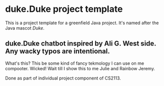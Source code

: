 # duke.Duke project template

This is a project template for a greenfield Java project. It's named after the Java mascot _Duke_.

## duke.Duke chatbot inspired by Ali G. West side. Any wacky typos are intentional.

What's this? This be some kind of fancy tekmology I can use on me compooter. Wicked! Wait till I show this to me Julie and Rainbow Jeremy.

Done as part of individual project component of CS2113.

